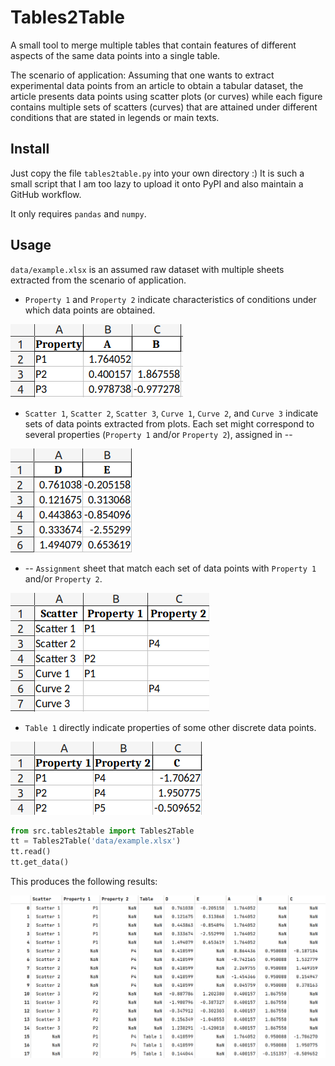 # Tables2Table

A small tool to merge multiple tables that contain features of different aspects of the same data points into a single table.

The scenario of application: Assuming that one wants to extract experimental data points from an article to obtain a tabular dataset, the article presents data points using scatter plots (or curves) while each figure contains multiple sets of scatters (curves) that are attained under different conditions that are stated in legends or main texts. 

## Install

Just copy the file `tables2table.py` into your own directory :) It is such a small script that I am too lazy to upload it onto PyPI and also maintain a GitHub workflow.

It only requires `pandas` and `numpy`.

## Usage

`data/example.xlsx` is an assumed raw dataset with multiple sheets extracted from the scenario of application. 

* `Property 1` and `Property 2` indicate characteristics of conditions under which data points are obtained. 

![img.png](.readme_figures/property.png)
* `Scatter 1`, `Scatter 2`, `Scatter 3`, `Curve 1`, `Curve 2`, and `Curve 3` indicate sets of data points extracted from plots. Each set might correspond to several properties (`Property 1` and/or `Property 2`), assigned in --

![img.png](.readme_figures/scatter.png)
* -- `Assignment` sheet that match each set of data points with `Property 1` and/or `Property 2`.

![img.png](.readme_figures/assignment.png)
* `Table 1` directly indicate properties of some other discrete data points. 

![img.png](.readme_figures/table.png)

```python
from src.tables2table import Tables2Table
tt = Tables2Table('data/example.xlsx')
tt.read()
tt.get_data()
```

This produces the following results:

![result_of_example.png](.readme_figures/result_of_example.png)